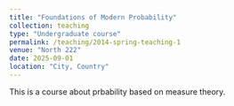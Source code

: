 ```yaml
---
title: "Foundations of Modern Probability"
collection: teaching
type: "Undergraduate course"
permalink: /teaching/2014-spring-teaching-1
venue: "North 222"
date: 2025-09-01
location: "City, Country"
---
```


This is a course about prbability based on measure theory. 


